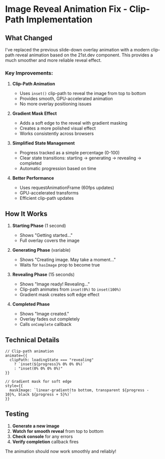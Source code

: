 # Image Reveal Animation Fix - Clip-Path Implementation

## What Changed

I've replaced the previous slide-down overlay animation with a modern clip-path reveal animation based on the 21st.dev component. This provides a much smoother and more reliable reveal effect.

### Key Improvements:

1. **Clip-Path Animation**
   - Uses `inset()` clip-path to reveal the image from top to bottom
   - Provides smooth, GPU-accelerated animation
   - No more overlay positioning issues

2. **Gradient Mask Effect**
   - Adds a soft edge to the reveal with gradient masking
   - Creates a more polished visual effect
   - Works consistently across browsers

3. **Simplified State Management**
   - Progress tracked as a simple percentage (0-100)
   - Clear state transitions: starting → generating → revealing → completed
   - Automatic progression based on time

4. **Better Performance**
   - Uses requestAnimationFrame (60fps updates)
   - GPU-accelerated transforms
   - Efficient clip-path updates

## How It Works

1. **Starting Phase** (1 second)
   - Shows "Getting started..."
   - Full overlay covers the image

2. **Generating Phase** (variable)
   - Shows "Creating image. May take a moment..."
   - Waits for `hasImage` prop to become true

3. **Revealing Phase** (15 seconds)
   - Shows "Image ready! Revealing..."
   - Clip-path animates from `inset(0%)` to `inset(100%)`
   - Gradient mask creates soft edge effect

4. **Completed Phase**
   - Shows "Image created."
   - Overlay fades out completely
   - Calls `onComplete` callback

## Technical Details

```tsx
// Clip-path animation
animate={{
  clipPath: loadingState === "revealing" 
    ? `inset(${progress}% 0% 0% 0%)` 
    : "inset(0% 0% 0% 0%)"
}}

// Gradient mask for soft edge
style={{
  maskImage: `linear-gradient(to bottom, transparent ${progress - 10}%, black ${progress + 5}%)`
}}
```

## Testing

1. **Generate a new image**
2. **Watch for smooth reveal** from top to bottom
3. **Check console** for any errors
4. **Verify completion** callback fires

The animation should now work smoothly and reliably!

